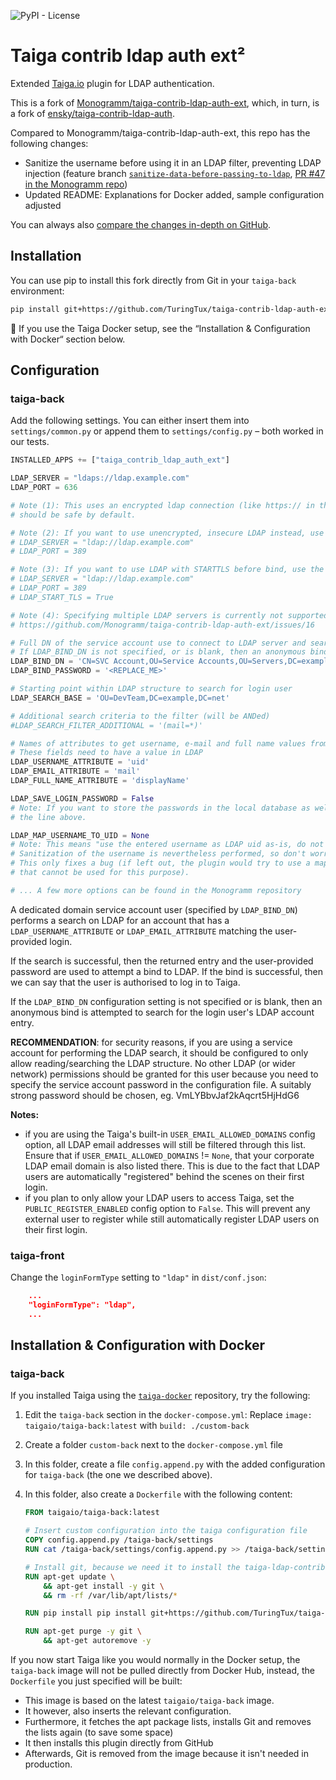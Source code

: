 ![PyPI - License](https://img.shields.io/pypi/l/taiga-contrib-ldap-auth-ext.svg?style=flat-square)

# Taiga contrib ldap auth ext²

Extended [Taiga.io](https://taiga.io/) plugin for LDAP authentication.

This is a fork of [Monogramm/taiga-contrib-ldap-auth-ext](https://github.com/Monogramm/taiga-contrib-ldap-auth-ext), which, in turn, is a fork of [ensky/taiga-contrib-ldap-auth](https://github.com/ensky/taiga-contrib-ldap-auth).

Compared to Monogramm/taiga-contrib-ldap-auth-ext, this repo has the following changes:

* Sanitize the username before using it in an LDAP filter, preventing LDAP injection (feature branch [`sanitize-data-before-passing-to-ldap`](https://github.com/TuringTux/taiga-contrib-ldap-auth-ext/tree/sanitize-data-before-passing-to-ldap), [PR #47 in the Monogramm repo](https://github.com/Monogramm/taiga-contrib-ldap-auth-ext/pull/47))
* Updated README: Explanations for Docker added, sample configuration adjusted

You can always also [compare the changes in-depth on GitHub](https://github.com/Monogramm/taiga-contrib-ldap-auth-ext/compare/master...TuringTux:taiga-contrib-ldap-auth-ext:master).

## Installation

You can use pip to install this fork directly from Git in your `taiga-back` environment:

```bash
pip install git+https://github.com/TuringTux/taiga-contrib-ldap-auth-ext.git
```

🐋 If you use the Taiga Docker setup, see the “Installation & Configuration with Docker“ section below.

## Configuration

### taiga-back

Add the following settings. You can either insert them into `settings/common.py` or append them to `settings/config.py` – both worked in our tests.

```python
INSTALLED_APPS += ["taiga_contrib_ldap_auth_ext"]

LDAP_SERVER = "ldaps://ldap.example.com"
LDAP_PORT = 636

# Note (1): This uses an encrypted ldap connection (like https:// in the browser) and
# should be safe by default.

# Note (2): If you want to use unencrypted, insecure LDAP instead, use the following:
# LDAP_SERVER = "ldap://ldap.example.com"
# LDAP_PORT = 389

# Note (3): If you want to use LDAP with STARTTLS before bind, use the following:
# LDAP_SERVER = "ldap://ldap.example.com"
# LDAP_PORT = 389
# LDAP_START_TLS = True

# Note (4): Specifying multiple LDAP servers is currently not supported, see
# https://github.com/Monogramm/taiga-contrib-ldap-auth-ext/issues/16

# Full DN of the service account use to connect to LDAP server and search for login user's account entry
# If LDAP_BIND_DN is not specified, or is blank, then an anonymous bind is attempated
LDAP_BIND_DN = 'CN=SVC Account,OU=Service Accounts,OU=Servers,DC=example,DC=com'
LDAP_BIND_PASSWORD = '<REPLACE_ME>'

# Starting point within LDAP structure to search for login user
LDAP_SEARCH_BASE = 'OU=DevTeam,DC=example,DC=net'

# Additional search criteria to the filter (will be ANDed)
#LDAP_SEARCH_FILTER_ADDITIONAL = '(mail=*)'

# Names of attributes to get username, e-mail and full name values from
# These fields need to have a value in LDAP 
LDAP_USERNAME_ATTRIBUTE = 'uid'
LDAP_EMAIL_ATTRIBUTE = 'mail'
LDAP_FULL_NAME_ATTRIBUTE = 'displayName'

LDAP_SAVE_LOGIN_PASSWORD = False
# Note: If you want to store the passwords in the local database as well, remove
# the line above.

LDAP_MAP_USERNAME_TO_UID = None
# Note: This means "use the entered username as LDAP uid as-is, do not use any mapping"
# Sanitization of the username is nevertheless performed, so don't worry.
# This only fixes a bug (if left out, the plugin would try to use a mapping function
# that cannot be used for this purpose).

# ... A few more options can be found in the Monogramm repository
```

A dedicated domain service account user (specified by `LDAP_BIND_DN`)
performs a search on LDAP for an account that has a
`LDAP_USERNAME_ATTRIBUTE` or `LDAP_EMAIL_ATTRIBUTE` matching the
user-provided login.

If the search is successful, then the returned entry and the
user-provided password are used to attempt a bind to LDAP. If the bind is
successful, then we can say that the user is authorised to log in to
Taiga.

If the `LDAP_BIND_DN` configuration setting is not specified or is
blank, then an anonymous bind is attempted to search for the login
user's LDAP account entry.

**RECOMMENDATION**: for security reasons, if you are using a service
account for performing the LDAP search, it should be configured to only
allow reading/searching the LDAP structure. No other LDAP (or wider
network) permissions should be granted for this user because you need
to specify the service account password in the configuration file. A
suitably strong password should be chosen, eg. VmLYBbvJaf2kAqcrt5HjHdG6


**Notes:**
* if you are using the Taiga's built-in `USER_EMAIL_ALLOWED_DOMAINS` config option, all LDAP email addresses will still be filtered through this list. Ensure that if `USER_EMAIL_ALLOWED_DOMAINS` != `None`, that your corporate LDAP email domain is also listed there. This is due to the fact that LDAP users are automatically "registered" behind the scenes on their first login.
* if you plan to only allow your LDAP users to access Taiga, set the `PUBLIC_REGISTER_ENABLED` config option to `False`. This will prevent any external user to register while still automatically register LDAP users on their first login.

### taiga-front

Change the `loginFormType` setting to `"ldap"` in `dist/conf.json`:

```json
    ...
    "loginFormType": "ldap",
    ...
```

## Installation & Configuration with Docker

### taiga-back

If you installed Taiga using the [`taiga-docker`](https://github.com/kaleidos-ventures/taiga-docker) repository, try the following:

1. Edit the `taiga-back` section in the `docker-compose.yml`: Replace `image: taigaio/taiga-back:latest` with `build: ./custom-back`
2. Create a folder `custom-back` next to the `docker-compose.yml` file
3. In this folder, create a file `config.append.py` with the added configuration for `taiga-back` (the one we described above).
4. In this folder, also create a `Dockerfile` with the following content:

    ```Dockerfile
    FROM taigaio/taiga-back:latest

    # Insert custom configuration into the taiga configuration file
    COPY config.append.py /taiga-back/settings
    RUN cat /taiga-back/settings/config.append.py >> /taiga-back/settings/config.py && rm /taiga-back/settings/config.append.py
 
    # Install git, because we need it to install the taiga-ldap-contrib-auth-ext package
    RUN apt-get update \
        && apt-get install -y git \
        && rm -rf /var/lib/apt/lists/*

    RUN pip install pip install git+https://github.com/TuringTux/taiga-contrib-ldap-auth-ext.git

    RUN apt-get purge -y git \
        && apt-get autoremove -y
    ```

If you now start Taiga like you would normally in the Docker setup, the `taiga-back` image will not be pulled directly from Docker Hub, instead, the `Dockerfile` you just specified will be built:

- This image is based on the latest `taigaio/taiga-back` image.
- It however, also inserts the relevant configuration.
- Furthermore, it fetches the apt package lists, installs Git and removes the lists again (to save some space)
- It then installs this plugin directly from GitHub
- Afterwards, Git is removed from the image because it isn't needed in production.
